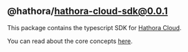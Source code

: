 ## @hathora/hathora-cloud-sdk@0.0.1

This package contains the typescript SDK for [Hathora Cloud](https://hathora.dev/).

You can read about the core concepts [here](https://hathora.dev/docs/category/concepts).
